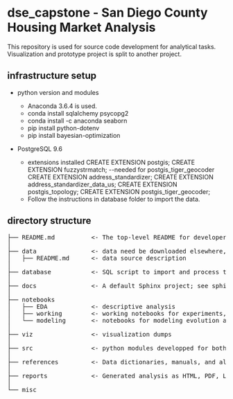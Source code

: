 # dse_capstone - San Diego County Housing Market Analysis
This repository is used for source code development for analytical tasks. Visualization and prototype project is split to another project.

## infrastructure setup
* python version and modules
  * Anaconda 3.6.4 is used.
  * conda install sqlalchemy psycopg2
  * conda install -c anaconda seaborn
  * pip install python-dotenv
  * pip install bayesian-optimization

* PostgreSQL 9.6
  * extensions installed
CREATE EXTENSION postgis;
CREATE EXTENSION fuzzystrmatch; --needed for postgis_tiger_geocoder
CREATE EXTENSION address_standardizer;
CREATE EXTENSION address_standardizer_data_us;
CREATE EXTENSION postgis_topology;
CREATE EXTENSION postgis_tiger_geocoder;
  * Follow the instructions in database folder to import the data.

## directory structure
<pre>
├── README.md          <- The top-level README for developers using this project.
│
├── data               <- data need be downloaded elsewhere, only description here
│   ├── README.md      <- data source description
│
├── database           <- SQL script to import and process the data
│
├── docs               <- A default Sphinx project; see sphinx-doc.org for details
│
├── notebooks
│   ├── EDA            <- descriptive analysis
│   ├── working        <- working notebooks for experiments, testing and debugging.
│   └── modeling       <- notebooks for modeling evolution and regression
│
├── viz                <- visualization dumps
│
├── src                <- python modules developped for both data processing, modeling and visualization
│
├── references         <- Data dictionaries, manuals, and all other explanatory materials.
│
├── reports            <- Generated analysis as HTML, PDF, LaTeX, etc.
│
└── misc

</pre>


